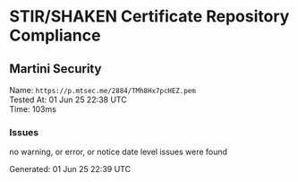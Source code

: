 # STIR/SHAKEN Certificate Repository Compliance

## Martini Security

Name: `https://p.mtsec.me/2884/TMh8Hx7pcHEZ.pem`\
Tested At: 01 Jun 25 22:38 UTC\
Time: 103ms

### Issues

no warning, or error, or notice date level issues were found

Generated: 01 Jun 25 22:39 UTC